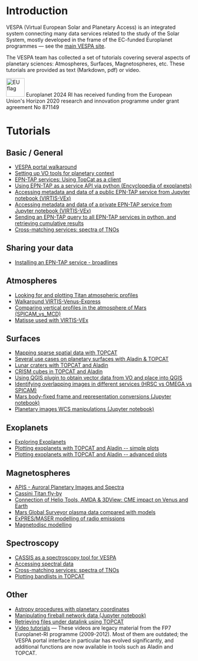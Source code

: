 # Introduction

VESPA (Virtual European Solar and Planetary Access) is an integrated system connecting many data services related to the study of the Solar System, mostly developed in the frame of the EC-funded Europlanet programmes —&nbsp;see the [main VESPA site](http://www.europlanet-vespa.eu/).

The VESPA team has collected a set of tutorials covering several aspects of planetary sciences: Atmospheres, Surfaces, Magnetospheres, etc.
These tutorials are provided as text (Markdown, pdf) or video. 

<img src="https://vespa.obspm.fr/media/images/European-Union-Flag.svg" width="50" alt="EU flag">   Europlanet 2024 RI has received funding from the European Union's Horizon 2020 research and innovation programme under grant agreement No 871149 

# Tutorials

## Basic / General

* [VESPA portal walkaround](https://github.com/epn-vespa/tutorials/blob/master/misc/vespa-portal/vespa-portal.md)
* [Setting up VO tools for planetary context](https://github.com/epn-vespa/tutorials/blob/master/misc/setting_up_tools/setting_up_tools.md)
* [EPN-TAP services: Using TopCat as a client](https://github.com/epn-vespa/tutorials/blob/master/misc/EPN-TAP-services-Using-TopCat-as-a-client/EPN-TAP_services-Using_TopCat_as_a_client.md)
* [Using EPN-TAP as a service API via python (Encyclopedia of exoplanets) ](http://exoplanet.eu/API/)
* [Accessing metadata and data of a public EPN-TAP service from Jupyter notebook (VIRTIS-VEx) ](https://github.com/epn-vespa/tutorials/blob/master/misc/Jupyter-notebook-access/VVEX_demo.ipynb)
* [Accessing metadata and data of a private EPN-TAP service from Jupyter notebook (VIRTIS-VEx) ](https://github.com/epn-vespa/tutorials/blob/master/misc/Jupyter-notebook-access/VVEX_demo_private.ipynb)
* [Sending an EPN-TAP query to all EPN-TAP services in python, and retrieving cumulative results ](https://github.com/epn-vespa/tutorials/blob/master/misc/Jupyter-notebook-access/EPN_TAP_request.ipynb)
* [Cross-matching services: spectra of TNOs](https://github.com/epn-vespa/tutorials/blob/master/surfaces/TNO_spect/TNO_spectroscopy.md)

## Sharing your data

- [Installing an EPN-TAP service - broadlines](https://github.com/epn-vespa/tutorials/blob/master/misc/Installing-a-data-service/Installing-a-data-service.md)

## Atmospheres

* [Looking for and plotting Titan atmospheric profiles](https://github.com/epn-vespa/tutorials/blob/master/atmospheres/Atmospheric-profiles/atmospheric_profiles.md)
* [Walkaround VIRTIS-Venus-Express](https://github.com/epn-vespa/tutorials/blob/master/atmospheres/EPN-TAP-services-Virtis-Venus-Express-demo/EPN-TAP-services-Virtis-Venus-Express-demo.md)
* [Comparing vertical profiles in the atmosphere of Mars (SPICAM_vs_MCD)](https://github.com/epn-vespa/tutorials/blob/master/atmospheres/SPICAM_vs_MCD/README.md)
* [Matisse used with VIRTIS-VEx](http://www.europlanet-vespa.eu/tutos/MATISSEforVESPAtutorial.pdf)

## Surfaces

* [Mapping sparse spatial data with TOPCAT](http://www.europlanet-vespa.eu/tutos/VES-23855284-081219-0903-426.pdf)
* [Several use cases on planetary surfaces with Aladin & TOPCAT](https://voparis-wiki.atlassian.net/wiki/spaces/VES/pages/56893398/1-+Various+use+cases+on+planetary+surfaces+with+Aladin+TOPCAT)
* [Lunar craters with TOPCAT and Aladin](http://www.europlanet-vespa.eu/tutos/Tutorial_Lunar_Crater_database_en.pdf)
* [CRISM cubes in TOPCAT and Aladin](https://github.com/epn-vespa/tutorials/blob/master/surfaces/jra-t4-EPN1-CRISM/jra-t4-EPN1-CRISM-Tutorial.md)
* [Using QGIS plugin to obtain vector data from VO and place into QGIS](https://github.com/epn-vespa/tutorials/blob/master/surfaces/vo_qgis_plugin/vo-qgis-plugin.md)
* [Identifying overlapping images in different services (HRSC vs OMEGA vs SPICAM)](https://github.com/epn-vespa/tutorials/blob/master/surfaces/HRSC_vs_OMEGA/HRSC_vs_OMEGA-tutorial.md)
* [Mars body-fixed frame and representation conversions (Jupyter notebook)](https://github.com/epn-vespa/tutorials/blob/master/surfaces/astropy-planetary-coordinate-frames/bodyfixed-frame-conversions.ipynb)
* [Planetary images WCS manipulations (Jupyter notebook)](https://github.com/epn-vespa/tutorials/blob/master/surfaces/astropy-planetary-coordinate-frames/planetary-images-wcs.ipynb)

## Exoplanets

* [Exploring Exoplanets](https://github.com/epn-vespa/tutorials/blob/master/exoplanets/README.md)
* [Plotting exoplanets with TOPCAT and Aladin -- simple plots](http://www.europlanet-vespa.eu/tutos/vo_description_basic.pdf)
* [Plotting exoplanets with TOPCAT and Aladin -- advanced plots](http://www.europlanet-vespa.eu/tutos/vo_more_advanced.pdf)

## Magnetospheres

* [APIS - Auroral Planetary Images and Spectra](https://github.com/epn-vespa/tutorials/blob/master/magnetospheres/APIS-Tutorial/APIS-Tutorial.md)
* [Cassini Titan fly-by](https://github.com/epn-vespa/tutorials/blob/master/magnetospheres/cassini-titan-flyby/README.md)
* [Connection of Helio Tools, AMDA & 3DView: CME impact on Venus and Earth](https://github.com/epn-vespa/tutorials/blob/master/magnetospheres/Connection-between-HELIO-and-IMPEx-tools/Tutorial.md)
* [Mars Global Surveyor plasma data compared with models](https://github.com/epn-vespa/tutorials/blob/master/magnetospheres/Mars-Global-Surveyor-plasma-data-compared-with-models/Mars-Global-Surveyor-plasma-data-compared-with-models.md)
* [ExPRES/MASER modelling of radio emissions](https://github.com/epn-vespa/tutorials/blob/master/exoplanets/ExPRES-tutorial/ExPRES-Tutorial.md)
* [Magnetodisc modelling](https://github.com/epn-vespa/tutorials/blob/master/magnetospheres/MDISC/README.md)

## Spectroscopy

* [CASSIS as a spectroscopy tool for VESPA](http://www.europlanet-vespa.eu/tutos/CASSIS_VESPA_tutorial.pdf)
* [Accessing spectral data](http://www.europlanet-vespa.eu/tutos/Tuto_Spectro_1_0.pdf)
* [Cross-matching services: spectra of TNOs](https://github.com/epn-vespa/tutorials/blob/master/surfaces/TNO_spect/TNO_spectroscopy.md)
* [Plotting bandlists in TOPCAT](https://github.com/epn-vespa/tutorials/blob/master/surfaces/bandlists/bandlists.md)

## Other

* [Astropy procedures with planetary coordinates](https://github.com/epn-vespa/tutorials/tree/master/surfaces/astropy-planetary-coordinate-frames)
* [Manipulating fireball network data (Jupyter notebook)](https://github.com/epn-vespa/tutorials/blob/master/misc/fireball_networks/Fireball_networks.ipynb)
* [Retrieving files under datalink using TOPCAT](http://www.europlanet-vespa.eu/tutos/VES-HowtoretrievedatalinksfromaselectionofgranulesusingTOPCAT-281024-1345.pdf)
* [Video tutorials](https://github.com/epn-vespa/tutorials/blob/master/misc/VESPA-Video-Tutorials/VESPA-Tutorial-Video.md) — These videos are legacy material from the FP7 Europlanet-RI programme (2009-2012). Most of them are outdated; the VESPA portal interface in particular has evolved significantly, and additional functions are now available in tools such as Aladin and TOPCAT.

